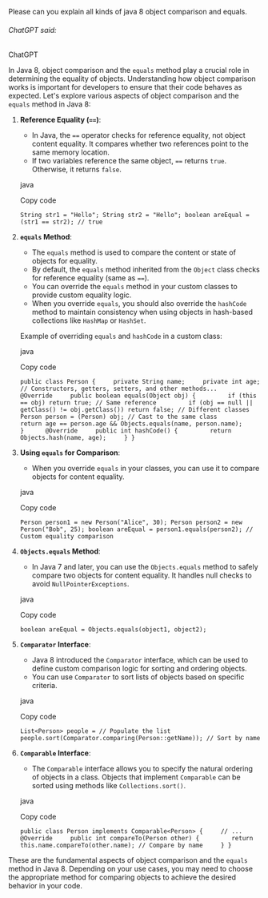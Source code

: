 Please can you explain all kinds of java 8 object comparison and equals.

###### ChatGPT said:

ChatGPT

In Java 8, object comparison and the `equals` method play a crucial role in determining the equality of objects. Understanding how object comparison works is important for developers to ensure that their code behaves as expected. Let's explore various aspects of object comparison and the `equals` method in Java 8:

1. **Reference Equality (`==`)**:
    
    - In Java, the `==` operator checks for reference equality, not object content equality. It compares whether two references point to the same memory location.
    - If two variables reference the same object, `==` returns `true`. Otherwise, it returns `false`.
    
    java
    
    Copy code
    
    `String str1 = "Hello"; String str2 = "Hello"; boolean areEqual = (str1 == str2); // true`
    
2. **`equals` Method**:
    
    - The `equals` method is used to compare the content or state of objects for equality.
    - By default, the `equals` method inherited from the `Object` class checks for reference equality (same as `==`).
    - You can override the `equals` method in your custom classes to provide custom equality logic.
    - When you override `equals`, you should also override the `hashCode` method to maintain consistency when using objects in hash-based collections like `HashMap` or `HashSet`.
    
    Example of overriding `equals` and `hashCode` in a custom class:
    
    java
    
    Copy code
    
    `public class Person {     private String name;     private int age;      // Constructors, getters, setters, and other methods...      @Override     public boolean equals(Object obj) {         if (this == obj) return true; // Same reference         if (obj == null || getClass() != obj.getClass()) return false; // Different classes         Person person = (Person) obj; // Cast to the same class         return age == person.age && Objects.equals(name, person.name);     }      @Override     public int hashCode() {         return Objects.hash(name, age);     } }`
    
3. **Using `equals` for Comparison**:
    
    - When you override `equals` in your classes, you can use it to compare objects for content equality.
    
    java
    
    Copy code
    
    `Person person1 = new Person("Alice", 30); Person person2 = new Person("Bob", 25); boolean areEqual = person1.equals(person2); // Custom equality comparison`
    
4. **`Objects.equals` Method**:
    
    - In Java 7 and later, you can use the `Objects.equals` method to safely compare two objects for content equality. It handles null checks to avoid `NullPointerExceptions`.
    
    java
    
    Copy code
    
    `boolean areEqual = Objects.equals(object1, object2);`
    
5. **`Comparator` Interface**:
    
    - Java 8 introduced the `Comparator` interface, which can be used to define custom comparison logic for sorting and ordering objects.
    - You can use `Comparator` to sort lists of objects based on specific criteria.
    
    java
    
    Copy code
    
    `List<Person> people = // Populate the list people.sort(Comparator.comparing(Person::getName)); // Sort by name`
    
6. **`Comparable` Interface**:
    
    - The `Comparable` interface allows you to specify the natural ordering of objects in a class. Objects that implement `Comparable` can be sorted using methods like `Collections.sort()`.
    
    java
    
    Copy code
    
    `public class Person implements Comparable<Person> {     // ...      @Override     public int compareTo(Person other) {         return this.name.compareTo(other.name); // Compare by name     } }`
    

These are the fundamental aspects of object comparison and the `equals` method in Java 8. Depending on your use cases, you may need to choose the appropriate method for comparing objects to achieve the desired behavior in your code.